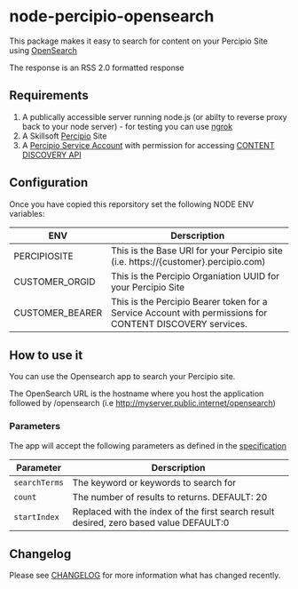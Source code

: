 # node-percipio-opensearch
This package makes it easy to search for content on your Percipio Site using [OpenSearch](http://www.opensearch.org/Home)

The response is an RSS 2.0 formatted response

## Requirements

1. A publically accessible server running node.js (or abilty to reverse proxy back to your node server) - for testing you can use [ngrok](https://ngrok.com/)
1. A Skillsoft [Percipio](https://www.skillsoft.com/platform-solution/percipio/) Site
1. A [Percipio Service Account](https://documentation.skillsoft.com/en_us/pes/3_services/service_accounts/pes_service_accounts.htm) with permission for accessing [CONTENT DISCOVERY API](https://documentation.skillsoft.com/en_us/pes/2_understanding_percipio/rest_api/pes_rest_api.htm)

## Configuration
Once you have copied this reporsitory set the following NODE ENV variables:

| ENV | Derscription |
| --- | --- |
| PERCIPIOSITE | This is the Base URI for your Percipio site (i.e. https://{customer}.percipio.com) |
| CUSTOMER_ORGID | This is the Percipio Organiation UUID for your Percipio Site |
| CUSTOMER_BEARER | This is the Percipio Bearer token for a Service Account with permissions for CONTENT DISCOVERY services. |

## How to use it

You can use the Opensearch app to search your Percipio site.

The OpenSearch URL is the hostname where you host the application followed by /opensearch (i.e http://myserver.public.internet/opensearch)

### Parameters

The app will accept the following parameters as defined in the [specification](https://github.com/dewitt/opensearch/blob/master/opensearch-1-1-draft-6.md#opensearch-11-parameters)

| Parameter | Derscription |
| --- | --- | 
| `searchTerms` | The keyword or keywords to search for |
| `count` | The number of results to returns. DEFAULT: 20 |
| `startIndex` | Replaced with the index of the first search result desired, zero based value DEFAULT:0 |

## Changelog

Please see [CHANGELOG](CHANGELOG.md) for more information what has changed recently.